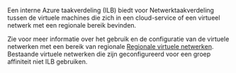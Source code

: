 Een interne Azure taakverdeling (ILB) biedt voor Netwerktaakverdeling tussen de virtuele machines die zich in een cloud-service of een virtueel netwerk met een regionale bereik bevinden.

Zie voor meer informatie over het gebruik en de configuratie van de virtuele netwerken met een bereik van regionale [Regionale virtuele netwerken](../articles/virtual-network/virtual-networks-migrate-to-regional-vnet.md). Bestaande virtuele netwerken die zijn geconfigureerd voor een groep affiniteit niet ILB gebruiken.